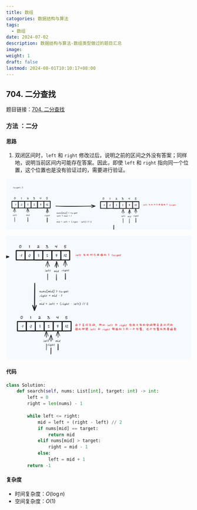 ```yaml
---
title: 数组
catogories: 数据结构与算法
tags:
  - 数组
date: 2024-07-02
description: 数据结构与算法-数组类型做过的题目汇总
image: 
weight: 1
draft: false
lastmod: 2024-08-01T10:10:17+08:00
---
```

## 704. 二分查找

题目链接：[704. 二分查找](https://leetcode.cn/problems/binary-search/)

### 方法 ：二分

#### 思路

1. 双闭区间时，`left` 和 `right` 修改过后，说明之前的区间之外没有答案；同样地，说明当前区间内可能存在答案。因此，即使 `left` 和 `right` 指向同一个位置，这个位置也是没有验证过的，需要进行验证。

![image.png](https://raw.githubusercontent.com/oLd-Y/PicGoPictures/main/20240702174340.png)

![image.png](https://raw.githubusercontent.com/oLd-Y/PicGoPictures/main/20240702174352.png)


#### 代码

```python
class Solution:
    def search(self, nums: List[int], target: int) -> int:
        left = 0
        right = len(nums) - 1

        while left <= right:
            mid = left + (right - left) // 2
            if nums[mid] == target:
                return mid
            elif nums[mid] > target:
                right = mid - 1
            else:
                left = mid + 1
        return -1
```

#### 复杂度
- 时间复杂度：$O(\log n)$
- 空间复杂度：$O(1)$




